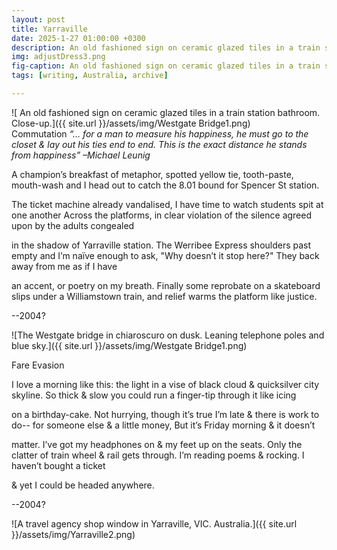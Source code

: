 ```yaml
---
layout: post
title: Yarraville
date: 2025-1-27 01:00:00 +0300
description: An old fashioned sign on ceramic glazed tiles in a train station bathroom.
img: adjustDress3.png 
fig-caption: An old fashioned sign on ceramic glazed tiles in a train station bathroom.
tags: [writing, Australia, archive] 

---
```


 ![ An old fashioned sign on ceramic glazed tiles in a train station bathroom. Close-up.]({{ site.url }}/assets/img/Westgate Bridge1.png)	
Commutation
*“… for a man to measure his happiness, he must go to the closet & lay out his ties  end to end. 
This is the exact distance he stands from happiness” –Michael Leunig*

A champion’s breakfast of metaphor, 
spotted yellow tie, tooth-paste, mouth-wash 
and I head out to catch the 8.01 
bound for Spencer St station.

The ticket machine already vandalised, 
I have time to watch students spit at one another
Across the platforms, in clear violation
of the silence agreed upon by the adults congealed

in the shadow of Yarraville station. 
The Werribee Express shoulders past empty
and I’m naïve enough to ask, "Why doesn’t it stop here?"
They back away from me as if I have

 an accent, or poetry on my breath. 
Finally some reprobate on a skateboard 
slips under a Williamstown train, 
and relief warms the platform like justice.

--2004?

 ![The Westgate bridge in chiaroscuro on dusk. Leaning telephone poles and blue sky.]({{ site.url }}/assets/img/Westgate Bridge1.png)
 
Fare Evasion

I love a morning like this: the light 
in a vise of black cloud & quicksilver 
city skyline. So thick & slow you could 
run a finger-tip through it like icing 

on a birthday-cake. Not hurrying, though 
it’s true I’m late & there is work to do--
for someone else & a little money, 
But it’s Friday morning & it doesn’t 

matter. I’ve got my headphones on & my
feet up on the seats. Only the clatter 
of train wheel & rail gets through. I’m reading
poems & rocking. I haven’t bought a ticket

& yet  I could be headed anywhere.

--2004?

 ![A travel agency shop window in Yarraville, VIC. Australia.]({{ site.url }}/assets/img/Yarraville2.png)
 




